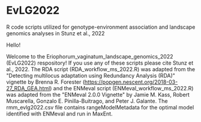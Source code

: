 # EvLG2022
R code scripts utilized for genotype-environment association and landscape genomics analyses in Stunz et al., 2022

Hello!

Welcome to the Eriophorum_vaginatum_landscape_genomics_2022 (EvLG2022) respository! If you use any of these scripts please cite Stunz et al., 2022. The RDA script (RDA_workflow_ms_2022.R) was adapted from the "Detecting multilocus adaptation using Redundancy Analysis (RDA)" vignette by Brenna R. Forester (https://popgen.nescent.org/2018-03-27_RDA_GEA.html) and the ENMeval script (ENMeval_workflow_ms_2022.R) was adapted from the "ENMeval 2.0.0 Vignette" by Jamie M. Kass, Robert Muscarella, Gonzalo E. Pinilla-Buitrago, and Peter J. Galante. The rmm_evlg2022.csv file contains rangeModelMetadata for the optimal model identified with ENMeval and run in MaxEnt.



